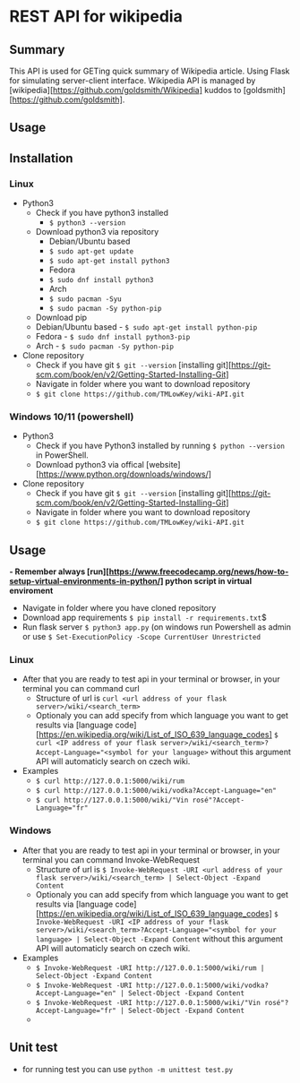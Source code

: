 # REST API for wikipedia
## Summary
This API is used for GETing quick summary of Wikipedia article. Using Flask for simulating server-client interface. Wikipedia API is managed by [wikipedia][https://github.com/goldsmith/Wikipedia] kuddos to [goldsmith][https://github.com/goldsmith].

## Usage
## Installation
### Linux
- Python3
  - Check if you have python3 installed
    - ```$ python3 --version ```
  - Download python3 via repository
    -  Debian/Ubuntu based
      -  ```$ sudo apt-get update```
      -  ```$ sudo apt-get install python3```
    -  Fedora
      -  ```$ sudo dnf install python3```
    -  Arch
      -  ```$ sudo pacman -Syu```
      -  ```$ sudo pacman -Sy python-pip```
  -  Download pip
    -  Debian/Ubuntu based
      -  ```$ sudo apt-get install python-pip```
    -  Fedora
      -  ```$ sudo dnf install python3-pip```
    -  Arch
      -  ```$ sudo pacman -Sy python-pip```
- Clone repository
  -  Check if you have git ```$ git --version``` [installing git][https://git-scm.com/book/en/v2/Getting-Started-Installing-Git]
  -  Navigate in folder where you want to download repository
  -  ```$ git clone https://github.com/TMLowKey/wiki-API.git```
### Windows 10/11 (powershell)
- Python3
  -  Check if you have Python3 installed by running ```$ python --version``` in PowerShell.
  -  Download python3 via offical [website][https://www.python.org/downloads/windows/]
- Clone repository
  -  Check if you have git ```$ git --version``` [installing git][https://git-scm.com/book/en/v2/Getting-Started-Installing-Git]
  -  Navigate in folder where you want to download repository
  -  ```$ git clone https://github.com/TMLowKey/wiki-API.git```
## Usage
**- Remember always [run][https://www.freecodecamp.org/news/how-to-setup-virtual-environments-in-python/] python script in virtual enviroment**
- Navigate in folder where you have cloned repository
- Download app requirements ```$ pip install -r requirements.txt```$
- Run flask server ```$ python3 app.py``` (on windows run Powershell as admin or use ```$ Set-ExecutionPolicy -Scope CurrentUser Unrestricted```
### Linux
- After that you are ready to test api in your terminal or browser, in your terminal you can command curl
  - Structure of url is ```curl <url address of your flask server>/wiki/<search_term>``` 
  - Optionaly you can add specify from which language you want to get results via [language code][https://en.wikipedia.org/wiki/List_of_ISO_639_language_codes] ```$ curl <IP address of your flask server>/wiki/<search_term>?Accept-Language="<symbol for your language>``` without this argument API will automaticly search on czech wiki.
- Examples 
  - ```$ curl http://127.0.0.1:5000/wiki/rum```
  - ```$ curl http://127.0.0.1:5000/wiki/vodka?Accept-Language="en"```
  - ```$ curl http://127.0.0.1:5000/wiki/"Vin rosé"?Accept-Language="fr"```
### Windows
- After that you are ready to test api in your terminal or browser, in your terminal you can command Invoke-WebRequest
  - Structure of url is ```$ Invoke-WebRequest -URI <url address of your flask server>/wiki/<search_term> | Select-Object -Expand Content``` 
  - Optionaly you can add specify from which language you want to get results via [language code][https://en.wikipedia.org/wiki/List_of_ISO_639_language_codes] ```$ Invoke-WebRequest -URI <IP address of your flask server>/wiki/<search_term>?Accept-Language="<symbol for your language> | Select-Object -Expand Content``` without this argument API will automaticly search on czech wiki.
- Examples 
  - ```$ Invoke-WebRequest -URI http://127.0.0.1:5000/wiki/rum | Select-Object -Expand Content```
  - ```$ Invoke-WebRequest -URI http://127.0.0.1:5000/wiki/vodka?Accept-Language="en" | Select-Object -Expand Content```
  - ```$ Invoke-WebRequest -URI http://127.0.0.1:5000/wiki/"Vin rosé"?Accept-Language="fr" | Select-Object -Expand Content```
  - 

## Unit test
- for running test you can use ```python -m unittest test.py```
